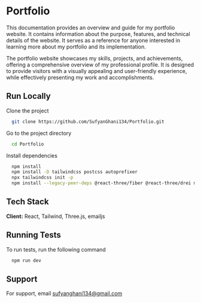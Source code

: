 
# Portfolio 

This documentation provides an overview and guide for my portfolio website. It contains information about the purpose, features, and technical details of the website. It serves as a reference for anyone interested in learning more about my portfolio and its implementation.

The portfolio website showcases my skills, projects, and achievements, offering a comprehensive overview of my professional profile. It is designed to provide visitors with a visually appealing and user-friendly experience, while effectively presenting my work and accomplishments.



## Run Locally

Clone the project

```bash
  git clone https://github.com/SufyanGhani134/Portfolio.git
```

Go to the project directory

```bash
  cd Portfolio
```

Install dependencies

```bash
  npm install
  npm install -D tailwindcss postcss autoprefixer
  npx tailwindcss init -p
  npm install --legacy-peer-deps @react-three/fiber @react-three/drei maath react-tilt react-vertical-timeline-component @emailjs/browser framer-motion react-router-dom

```



## Tech Stack

**Client:** React, Tailwind, Three.js, emailjs



## Running Tests

To run tests, run the following command

```bash
  npm run dev
```


## Support

For support, email sufyanghani134@gmail.com 

